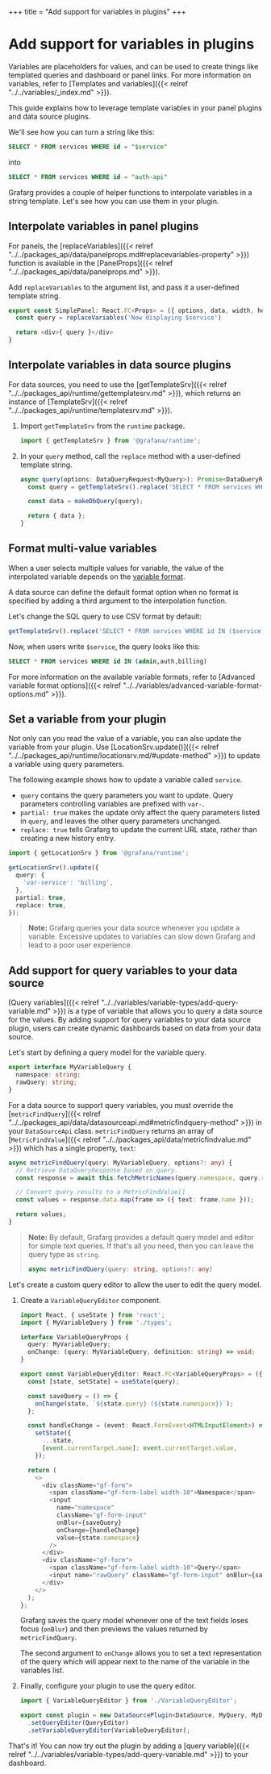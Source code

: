 +++
title = "Add support for variables in plugins"
+++

# Add support for variables in plugins

Variables are placeholders for values, and can be used to create things like templated queries and dashboard or panel links. For more information on variables, refer to [Templates and variables]({{< relref "../../variables/_index.md" >}}).

This guide explains how to leverage template variables in your panel plugins and data source plugins.

We'll see how you can turn a string like this:

```sql
SELECT * FROM services WHERE id = "$service"
```

into

```sql
SELECT * FROM services WHERE id = "auth-api"
```

Grafarg provides a couple of helper functions to interpolate variables in a string template. Let's see how you can use them in your plugin.

## Interpolate variables in panel plugins

For panels, the [replaceVariables]({{< relref "../../packages_api/data/panelprops.md#replacevariables-property" >}}) function is available in the [PanelProps]({{< relref "../../packages_api/data/panelprops.md" >}}).

Add `replaceVariables` to the argument list, and pass it a user-defined template string.

```ts
export const SimplePanel: React.FC<Props> = ({ options, data, width, height, replaceVariables }) => {
  const query = replaceVariables('Now displaying $service')

  return <div>{ query }</div>
}
```

## Interpolate variables in data source plugins

For data sources, you need to use the [getTemplateSrv]({{< relref "../../packages_api/runtime/gettemplatesrv.md" >}}), which returns an instance of [TemplateSrv]({{< relref "../../packages_api/runtime/templatesrv.md" >}}).

1. Import `getTemplateSrv` from the `runtime` package.

   ```ts
   import { getTemplateSrv } from '@grafana/runtime';
   ```

1. In your `query` method, call the `replace` method with a user-defined template string.

   ```ts
   async query(options: DataQueryRequest<MyQuery>): Promise<DataQueryResponse> {
     const query = getTemplateSrv().replace('SELECT * FROM services WHERE id = "$service"', options.scopedVars);

     const data = makeDbQuery(query);

     return { data };
   }
   ```

## Format multi-value variables

When a user selects multiple values for variable, the value of the interpolated variable depends on the [variable format](https://grafarg.com/docs/grafarg/latest/variables/advanced-variable-format-options/).

A data source can define the default format option when no format is specified by adding a third argument to the interpolation function.

Let's change the SQL query to use CSV format by default:

```ts
getTemplateSrv().replace('SELECT * FROM services WHERE id IN ($service)', options.scopedVars, "csv");
```

Now, when users write `$service`, the query looks like this:

```sql
SELECT * FROM services WHERE id IN (admin,auth,billing)
```

For more information on the available variable formats, refer to [Advanced variable format options]({{< relref "../../variables/advanced-variable-format-options.md" >}}).

## Set a variable from your plugin

Not only can you read the value of a variable, you can also update the variable from your plugin. Use [LocationSrv.update()]({{< relref "../../packages_api/runtime/locationsrv.md/#update-method" >}}) to update a variable using query parameters.

The following example shows how to update a variable called `service`.

- `query` contains the query parameters you want to update. Query parameters controlling variables are prefixed with `var-`.
- `partial: true` makes the update only affect the query parameters listed in `query`, and leaves the other query parameters unchanged.
- `replace: true` tells Grafarg to update the current URL state, rather than creating a new history entry.

```ts
import { getLocationSrv } from '@grafana/runtime';
```

```ts
getLocationSrv().update({
  query: {
    'var-service': 'billing',
  },
  partial: true,
  replace: true,
});
```

> **Note:** Grafarg queries your data source whenever you update a variable. Excessive updates to variables can slow down Grafarg and lead to a poor user experience.

## Add support for query variables to your data source

[Query variables]({{< relref "../../variables/variable-types/add-query-variable.md" >}}) is a type of variable that allows you to query a data source for the values. By adding support for query variables to your data source plugin, users can create dynamic dashboards based on data from your data source.

Let's start by defining a query model for the variable query.

```ts
export interface MyVariableQuery {
  namespace: string;
  rawQuery: string;
}
```

For a data source to support query variables, you must override the [`metricFindQuery`]({{< relref "../../packages_api/data/datasourceapi.md#metricfindquery-method" >}}) in your `DataSourceApi` class. `metricFindQuery` returns an array of [`MetricFindValue`]({{< relref "../../packages_api/data/metricfindvalue.md" >}}) which has a single property, `text`:

```ts
async metricFindQuery(query: MyVariableQuery, options?: any) {
  // Retrieve DataQueryResponse based on query.
  const response = await this.fetchMetricNames(query.namespace, query.rawQuery);

  // Convert query results to a MetricFindValue[]
  const values = response.data.map(frame => ({ text: frame.name }));

  return values;
}
```

> **Note:** By default, Grafarg provides a default query model and editor for simple text queries. If that's all you need, then you can leave the query type as `string`.
>
> ```ts
> async metricFindQuery(query: string, options?: any)
> ```

Let's create a custom query editor to allow the user to edit the query model.

1. Create a `VariableQueryEditor` component.

   ```ts
   import React, { useState } from 'react';
   import { MyVariableQuery } from './types';

   interface VariableQueryProps {
     query: MyVariableQuery;
     onChange: (query: MyVariableQuery, definition: string) => void;
   }

   export const VariableQueryEditor: React.FC<VariableQueryProps> = ({ onChange, query }) => {
     const [state, setState] = useState(query);

     const saveQuery = () => {
       onChange(state, `${state.query} (${state.namespace})`);
     };

     const handleChange = (event: React.FormEvent<HTMLInputElement>) =>
       setState({
         ...state,
         [event.currentTarget.name]: event.currentTarget.value,
       });

     return (
       <>
         <div className="gf-form">
           <span className="gf-form-label width-10">Namespace</span>
           <input
             name="namespace"
             className="gf-form-input"
             onBlur={saveQuery}
             onChange={handleChange}
             value={state.namespace}
           />
         </div>
         <div className="gf-form">
           <span className="gf-form-label width-10">Query</span>
           <input name="rawQuery" className="gf-form-input" onBlur={saveQuery} onChange={handleChange} value={state.rawQuery} />
         </div>
       </>
     );
   };
   ```

   Grafarg saves the query model whenever one of the text fields loses focus (`onBlur`) and then previews the values returned by `metricFindQuery`.

   The second argument to `onChange` allows you to set a text representation of the query which will appear next to the name of the variable in the variables list.

1. Finally, configure your plugin to use the query editor.

   ```ts
   import { VariableQueryEditor } from './VariableQueryEditor';

   export const plugin = new DataSourcePlugin<DataSource, MyQuery, MyDataSourceOptions>(DataSource)
     .setQueryEditor(QueryEditor)
     .setVariableQueryEditor(VariableQueryEditor);
   ```

That's it! You can now try out the plugin by adding a [query variable]({{< relref "../../variables/variable-types/add-query-variable.md" >}}) to your dashboard.
